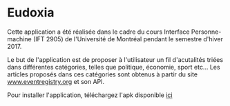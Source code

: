 # Eudoxia

Cette application a été réalisée dans le cadre du cours Interface Personne-machine (IFT 2905) de l'Université de Montréal pendant le semestre d'hiver 2017.


Le but de l'application est de proposer à l'utilisateur un fil d'acutalités triées dans différentes catégories, telles que politique, économie, sport etc... Les articles proposés dans ces catégories sont obtenus à partir du site www.eventregistry.org et son API.

Pour installer l'application, téléchargez l'apk disponible <a href=https://github.com/Eldodo/Eudoxia/blob/master/app/app-release.apk> ici</a> 
